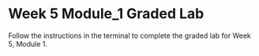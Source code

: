 # Week 5 Module_1 Graded Lab

Follow the instructions in the terminal to complete the graded lab for Week 5, Module 1.